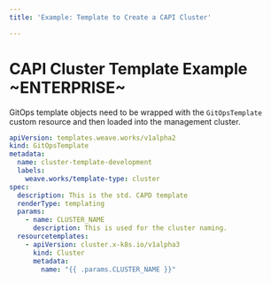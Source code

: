 ```yaml
---
title: 'Example: Template to Create a CAPI Cluster'

---
```




# CAPI Cluster Template Example ~ENTERPRISE~

GitOps template objects need to be wrapped with the `GitOpsTemplate` custom
resource and then loaded into the management cluster.

```yaml
apiVersion: templates.weave.works/v1alpha2
kind: GitOpsTemplate
metadata:
  name: cluster-template-development
  labels:
    weave.works/template-type: cluster
spec:
  description: This is the std. CAPD template
  renderType: templating
  params:
    - name: CLUSTER_NAME
      description: This is used for the cluster naming.
  resourcetemplates:
    - apiVersion: cluster.x-k8s.io/v1alpha3
      kind: Cluster
      metadata:
        name: "{{ .params.CLUSTER_NAME }}"
```


